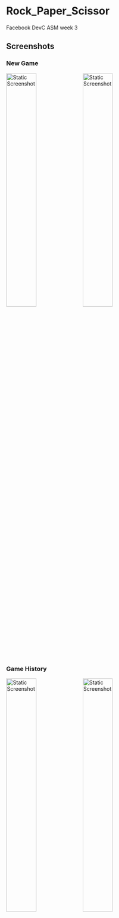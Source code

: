 # Rock_Paper_Scissor
Facebook DevC ASM week 3


## Screenshots
### New Game
<img src='./assets/background1.jpg' alt='Static Screenshot' width='40%' height='40%'/>

<img src='./assets/background0.jpg' alt='Static Screenshot' width='40%' height='40%'/>

### Game History
<img src='./assets/background3.jpg' alt='Static Screenshot' width='40%' height='40%'/>

<img src='./assets/background4.jpg' alt='Static Screenshot' width='40%' height='40%'/>
